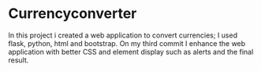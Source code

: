# Currencyconverter
In this project i created a web application to convert currencies; I used flask, python, html and bootstrap.
On my third commit I enhance the web application with better CSS and element display such as alerts and the final result.
